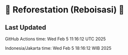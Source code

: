 
# 🌳 Reforestation (Reboisasi) 🌲

## Last Updated

GitHub Actions time: Wed Feb  5 11:16:12 UTC 2025

Indonesia/Jakarta time: Wed Feb  5 18:16:12 WIB 2025
